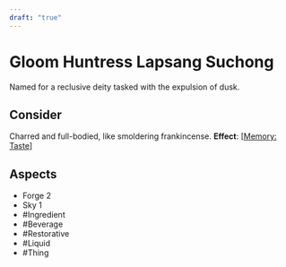 ```yaml
---
draft: "true"
---
```

# Gloom Huntress Lapsang Suchong 
Named for a reclusive deity tasked with the expulsion of dusk.
## Consider
Charred and full-bodied, like smoldering frankincense.
**Effect**: [[Memory: Taste](https://uadaf.theevilroot.xyz/rowenarium/element/mem.Taste)]
## Aspects
- Forge 2
- Sky 1
- #Ingredient
- #Beverage
- #Restorative
- #Liquid
- #Thing